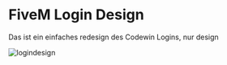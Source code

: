 # FiveM Login Design

Das ist ein einfaches redesign des Codewin Logins, nur design 

![logindesign](https://user-images.githubusercontent.com/79661381/116657533-e194af00-a98e-11eb-9784-227c924c03e4.JPG)
